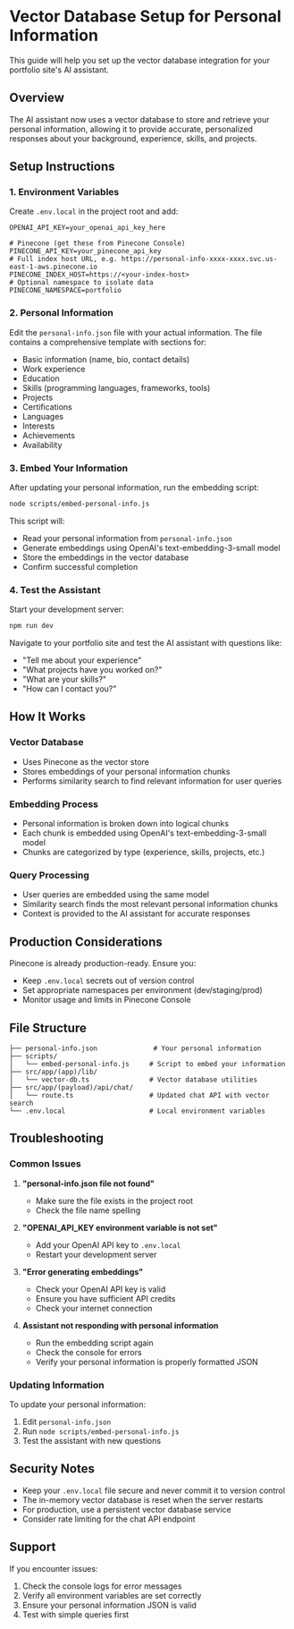 # Vector Database Setup for Personal Information

This guide will help you set up the vector database integration for your portfolio site's AI assistant.

## Overview

The AI assistant now uses a vector database to store and retrieve your personal information, allowing it to provide accurate, personalized responses about your background, experience, skills, and projects.

## Setup Instructions

### 1. Environment Variables

Create `.env.local` in the project root and add:

```env
OPENAI_API_KEY=your_openai_api_key_here

# Pinecone (get these from Pinecone Console)
PINECONE_API_KEY=your_pinecone_api_key
# Full index host URL, e.g. https://personal-info-xxxx-xxxx.svc.us-east-1-aws.pinecone.io
PINECONE_INDEX_HOST=https://<your-index-host>
# Optional namespace to isolate data
PINECONE_NAMESPACE=portfolio
```

### 2. Personal Information

Edit the `personal-info.json` file with your actual information. The file contains a comprehensive template with sections for:

- Basic information (name, bio, contact details)
- Work experience
- Education
- Skills (programming languages, frameworks, tools)
- Projects
- Certifications
- Languages
- Interests
- Achievements
- Availability

### 3. Embed Your Information

After updating your personal information, run the embedding script:

```bash
node scripts/embed-personal-info.js
```

This script will:

- Read your personal information from `personal-info.json`
- Generate embeddings using OpenAI's text-embedding-3-small model
- Store the embeddings in the vector database
- Confirm successful completion

### 4. Test the Assistant

Start your development server:

```bash
npm run dev
```

Navigate to your portfolio site and test the AI assistant with questions like:

- "Tell me about your experience"
- "What projects have you worked on?"
- "What are your skills?"
- "How can I contact you?"

## How It Works

### Vector Database

- Uses Pinecone as the vector store
- Stores embeddings of your personal information chunks
- Performs similarity search to find relevant information for user queries

### Embedding Process

- Personal information is broken down into logical chunks
- Each chunk is embedded using OpenAI's text-embedding-3-small model
- Chunks are categorized by type (experience, skills, projects, etc.)

### Query Processing

- User queries are embedded using the same model
- Similarity search finds the most relevant personal information chunks
- Context is provided to the AI assistant for accurate responses

## Production Considerations

Pinecone is already production-ready. Ensure you:

- Keep `.env.local` secrets out of version control
- Set appropriate namespaces per environment (dev/staging/prod)
- Monitor usage and limits in Pinecone Console

## File Structure

```
├── personal-info.json              # Your personal information
├── scripts/
│   └── embed-personal-info.js     # Script to embed your information
├── src/app/(app)/lib/
│   └── vector-db.ts               # Vector database utilities
├── src/app/(payload)/api/chat/
│   └── route.ts                   # Updated chat API with vector search
└── .env.local                     # Local environment variables
```

## Troubleshooting

### Common Issues

1. **"personal-info.json file not found"**
   - Make sure the file exists in the project root
   - Check the file name spelling

2. **"OPENAI_API_KEY environment variable is not set"**
   - Add your OpenAI API key to `.env.local`
   - Restart your development server

3. **"Error generating embeddings"**
   - Check your OpenAI API key is valid
   - Ensure you have sufficient API credits
   - Check your internet connection

4. **Assistant not responding with personal information**
   - Run the embedding script again
   - Check the console for errors
   - Verify your personal information is properly formatted JSON

### Updating Information

To update your personal information:

1. Edit `personal-info.json`
2. Run `node scripts/embed-personal-info.js`
3. Test the assistant with new questions

## Security Notes

- Keep your `.env.local` file secure and never commit it to version control
- The in-memory vector database is reset when the server restarts
- For production, use a persistent vector database service
- Consider rate limiting for the chat API endpoint

## Support

If you encounter issues:

1. Check the console logs for error messages
2. Verify all environment variables are set correctly
3. Ensure your personal information JSON is valid
4. Test with simple queries first
